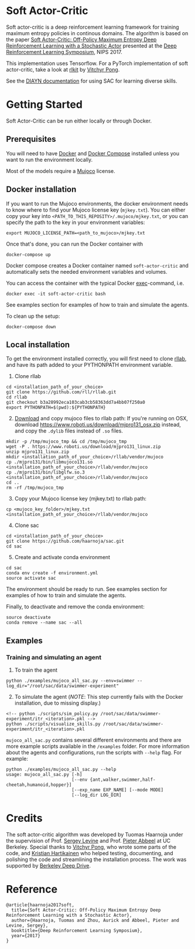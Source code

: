 # Soft Actor-Critic
Soft actor-critic is a deep reinforcement learning framework for training maximum entropy policies in continous domains. The algorithm is based on the paper [Soft Actor-Critic: Off-Policy Maximum Entropy Deep Reinforcement Learning with a Stochastic Actor](https://drive.google.com/file/d/0Bxz3x8U2LH_2QllDZVlUQ1BJVEJHeER2YU5mODNaeFZmc3dz/view) presented at the [Deep Reinforcement Learning Symposium](https://sites.google.com/view/deeprl-symposium-nips2017/), NIPS 2017.

This implementation uses Tensorflow. For a PyTorch implementation of soft actor-critic, take a look at [rlkit](https://github.com/vitchyr/rlkit) by [Vitchyr Pong](https://github.com/vitchyr).

See the [DIAYN documentation](./DIAYN.md) for using SAC for learning diverse skills.

# Getting Started

Soft Actor-Critic can be run either locally or through Docker.

## Prerequisites

You will need to have [Docker](https://docs.docker.com/engine/installation/) and [Docker Compose](https://docs.docker.com/compose/install/) installed unless you want to run the environment locally.

Most of the models require a [Mujoco](https://www.roboti.us/license.html) license.

## Docker installation

If you want to run the Mujoco environments, the docker environment needs to know where to find your Mujoco license key (`mjkey.txt`). You can either copy your key into `<PATH_TO_THIS_REPOSITY>/.mujoco/mjkey.txt`, or you can specify the path to the key in your environment variables:

```
export MUJOCO_LICENSE_PATH=<path_to_mujoco>/mjkey.txt
```

Once that's done, you can run the Docker container with

```
docker-compose up
```

Docker compose creates a Docker container named `soft-actor-critic` and automatically sets the needed environment variables and volumes.

You can access the container with the typical Docker [exec](https://docs.docker.com/engine/reference/commandline/exec/)-command, i.e.

```
docker exec -it soft-actor-critic bash
```

See examples section for examples of how to train and simulate the agents.

To clean up the setup:
```
docker-compose down
```

## Local installation

To get the environment installed correctly, you will first need to clone [rllab](https://github.com/rll/rllab), and have its path added to your PYTHONPATH environment variable.

1. Clone rllab
```
cd <installation_path_of_your_choice>
git clone https://github.com/rll/rllab.git
cd rllab
git checkout b3a28992eca103cab3cb58363dd7a4bb07f250a0
export PYTHONPATH=$(pwd):${PYTHONPATH}
```

2. [Download](https://www.roboti.us/index.html) and copy mujoco files to rllab path:
  If you're running on OSX, download https://www.roboti.us/download/mjpro131_osx.zip instead, and copy the `.dylib` files instead of `.so` files.
```
mkdir -p /tmp/mujoco_tmp && cd /tmp/mujoco_tmp
wget -P . https://www.roboti.us/download/mjpro131_linux.zip
unzip mjpro131_linux.zip
mkdir <installation_path_of_your_choice>/rllab/vendor/mujoco
cp ./mjpro131/bin/libmujoco131.so <installation_path_of_your_choice>/rllab/vendor/mujoco
cp ./mjpro131/bin/libglfw.so.3 <installation_path_of_your_choice>/rllab/vendor/mujoco
cd ..
rm -rf /tmp/mujoco_tmp
```

3. Copy your Mujoco license key (mjkey.txt) to rllab path:
```
cp <mujoco_key_folder>/mjkey.txt <installation_path_of_your_choice>/rllab/vendor/mujoco
```

4. Clone sac
```
cd <installation_path_of_your_choice>
git clone https://github.com/haarnoja/sac.git
cd sac
```

5. Create and activate conda environment
```
cd sac
conda env create -f environment.yml
source activate sac
```

The environment should be ready to run. See examples section for examples of how to train and simulate the agents.

Finally, to deactivate and remove the conda environment:
```
source deactivate
conda remove --name sac --all
```

## Examples
### Training and simulating an agent
1. To train the agent
```
python ./examples/mujoco_all_sac.py --env=swimmer --log_dir="/root/sac/data/swimmer-experiment"
```

2. To simulate the agent (*NOTE*: This step currently fails with the Docker installation, due to missing display.)
```
<!-- python ./scripts/sim_policy.py /root/sac/data/swimmer-experiment/itr_<iteration>.pkl -->
python ./scripts/visualize_skills.py /root/sac/data/swimmer-experiment/itr_<iteration>.pkl
```

`mujoco_all_sac.py` contains several different environments and there are more example scripts available in the  `/examples` folder. For more information about the agents and configurations, run the scripts with `--help` flag. For example:
```
python ./examples/mujoco_all_sac.py --help
usage: mujoco_all_sac.py [-h]
                         [--env {ant,walker,swimmer,half-cheetah,humanoid,hopper}]
                         [--exp_name EXP_NAME] [--mode MODE]
                         [--log_dir LOG_DIR]
```

# Credits
The soft actor-critic algorithm was developed by Tuomas Haarnoja under the supervision of Prof. [Sergey Levine](https://people.eecs.berkeley.edu/~svlevine/) and Prof. [Pieter Abbeel](https://people.eecs.berkeley.edu/~pabbeel/) at UC Berkeley. Special thanks to [Vitchyr Pong](https://github.com/vitchyr), who wrote some parts of the code, and [Kristian Hartikainen](https://github.com/hartikainen) who helped testing, documenting, and polishing the code and streamlining the installation process. The work was supported by [Berkeley Deep Drive](https://deepdrive.berkeley.edu/).

# Reference
```
@article{haarnoja2017soft,
  title={Soft Actor-Critic: Off-Policy Maximum Entropy Deep Reinforcement Learning with a Stochastic Actor},
  author={Haarnoja, Tuomas and Zhou, Aurick and Abbeel, Pieter and Levine, Sergey},
  booktitle={Deep Reinforcement Learning Symposium},
  year={2017}
}
```
